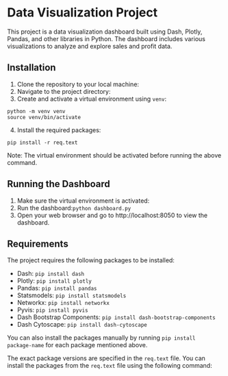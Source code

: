 # Data Visualization Project

This project is a data visualization dashboard built using Dash, Plotly, Pandas, and other libraries in Python. The dashboard includes various visualizations to analyze and explore sales and profit data.

## Installation

1. Clone the repository to your local machine:
2. Navigate to the project directory:
3. Create and activate a virtual environment using `venv`:
```
python -m venv venv
source venv/bin/activate
```
4. Install the required packages:
```
pip install -r req.text
```

Note: The virtual environment should be activated before running the above command.

## Running the Dashboard

1. Make sure the virtual environment is activated:
2. Run the dashboard:`python dashboard.py`
3. Open your web browser and go to http://localhost:8050 to view the dashboard.

## Requirements

The project requires the following packages to be installed:

- Dash: `pip install dash`
- Plotly: `pip install plotly`
- Pandas: `pip install pandas`
- Statsmodels: `pip install statsmodels`
- Networkx: `pip install networkx`
- Pyvis: `pip install pyvis`
- Dash Bootstrap Components: `pip install dash-bootstrap-components`
- Dash Cytoscape: `pip install dash-cytoscape`

You can also install the packages manually by running `pip install package-name` for each package mentioned above.

The exact package versions are specified in the `req.text` file. You can install the packages from the `req.text` file using the following command:
